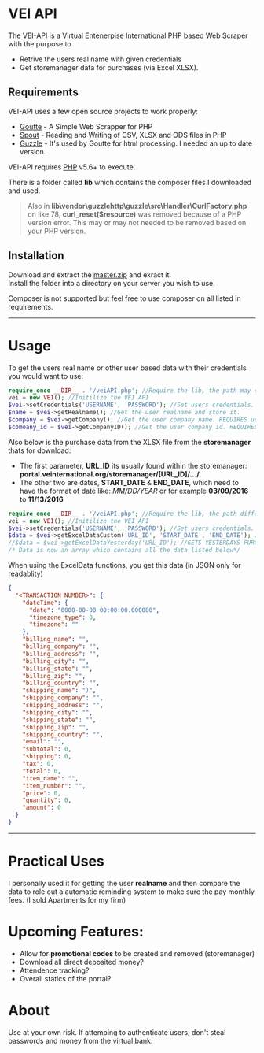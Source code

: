 # VEI API
The VEI-API is a Virtual Entenerpise International PHP based Web Scraper with the purpose to
  - Retrive the users real name with given credentials
  - Get storemanager data for purchases (via Excel XLSX).

## Requirements
VEI-API  uses a few open source projects to work properly:
* [Goutte] - A Simple Web Scrapper for PHP
* [Spout] - Reading and Writing of CSV, XLSX and ODS files in PHP
* [Guzzle] - It's used by Goutte for html processing. I needed an up to date version.

VEI-API requires [PHP](http://php.net) v5.6+ to execute.  

There is a folder called **lib** which contains the composer files I downloaded and used.  
>Also in **lib\vendor\guzzlehttp\guzzle\src\Handler\CurlFactory.php** on like 78, **curl_reset($resource)** was removed because of a PHP version error. This may or may not needed to be removed based on your PHP version. 

## Installation

Download and extract the [master.zip](https://github.com/Import-Python/vei-api/archive/master.zip) and exract it.  
Install the folder into a directory on your server you wish to use.

Composer is not supported but feel free to use composer on all listed in requirements.

---
# Usage
To get the users real name or other user based data with their credentials you would want to use:
```php
require_once __DIR__ . '/veiAPI.php'; //Require the lib, the path may differ
vei = new VEI(); //Initilize the VEI API
$vei->setCredentials('USERNAME', 'PASSWORD'); //Set users credentials.
$name = $vei->getRealname(); //Get the user realname and store it.
$company = $vei->getCompany(); //Get the user company name. REQUIRES user to have FIRM BANK enabled on account.
$comoany_id = $vei->getCompanyID(); //Get the user company id. REQUIRES user to have FIRM BANK as well.
```
Also below is the purchase data from the XLSX file from the **storemanager** thats for download:
* The first parameter, **URL_ID** its usually found within the storemanager:  
  **portal.veinternational.org/storemanager/[URL_ID]/.../**
* The other two are dates, **START_DATE** & **END_DATE**, which need to have the format of date like: *MM/DD/YEAR* or for example **03/09/2016** to **11/13/2016** 


```php
require_once __DIR__ . '/veiAPI.php'; //Require the lib, the path differ
vei = new VEI(); //Initilize the VEI API
$vei->setCredentials('USERNAME', 'PASSWORD'); //Set users credentials.
$data = $vei->getExcelDataCustom('URL_ID', 'START_DATE', 'END_DATE'); //DATA
//$data = $vei->getExcelDataYesterday('URL_ID'); //GETS YESTERDAYS PURCHASES
/* Data is now an array which contains all the data listed below*/
```
When using the ExcelData functions, you get this data (in JSON only for readablity)
```JSON
{
  "<TRANSACTION NUMBER>": {
    "dateTime": {
      "date": "0000-00-00 00:00:00.000000",
      "timezone_type": 0,
      "timezone": ""
    },
    "billing_name": "",
    "billing_company": "",
    "billing_address": "",
    "billing_city": "",
    "billing_state": "",
    "billing_zip": "",
    "billing_country": "",
    "shipping_name": ")",
    "shipping_company": "",
    "shipping_address": "",
    "shipping_city": "",
    "shipping_state": "",
    "shipping_zip": "",
    "shipping_country": "",
    "email": "",
    "subtotal": 0,
    "shipping": 0,
    "tax": 0,
    "total": 0,
    "item_name": "",
    "item_number": "",
    "price": 0,
    "quantity": 0,
    "amount": 0
  }
}
```
---
# Practical Uses

I personally used it for getting the user **realname** and then compare the data to role out a automatic reminding system to make sure the pay monthly fees. (I sold Apartments for my firm)

# Upcoming Features:
* Allow for **promotional codes** to be created and removed (storemanager)
* Download all direct deposited money?
* Attendence tracking?
* Overall statics of the portal?

# About
Use at your own risk. If attemping to authenticate users, don't steal passwords and money from the virtual bank.


[//]: # (These are reference links used in the body of this note and get stripped out when the markdown processor does its job. There is no need to format nicely because it shouldn't be seen. Thanks SO - http://stackoverflow.com/questions/4823468/store-comments-in-markdown-syntax)

   [Goutte]: <https://github.com/FriendsOfPhp/Goutte>
   [Spout]: <https://github.com/box/spout>
   [Guzzle]: <https://github.com/guzzle/guzzle>

 

